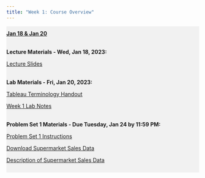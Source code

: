 ```yaml
---
title: "Week 1: Course Overview"
---
```


<div style="background-color:rgba(0, 0, 0, 0.0470588); text-align:left; vertical-align: middle; padding:10px 0;">
<b><u>Jan 18 & Jan 20</u></b> <br> <br>

<b>Lecture Materials - Wed, Jan 18, 2023:</b> <br>

<a  href="/materials/unit_00/week_01/lecture_00_week_01.html" target="_blank">Lecture Slides</a> <br> <br>

<b>Lab Materials - Fri, Jan 20, 2023:</b> <br>

<a  href="/materials/unit_00/week_01/handout_00_week_01.html" target="_blank">Tableau Terminology Handout</a> <br>

<a  href="/materials/unit_00/week_01/lab_00_week_01.html" target="_blank">Week 1 Lab Notes</a> <br> <br>

<b>Problem Set 1 Materials - Due Tuesday, Jan 24 by 11:59 PM:</b> <br>

<a  href="/materials/unit_00/week_01/ps1.html" target="_blank">Problem Set 1 Instructions</a> <br>

<a  href="/materials/unit_00/inputs/supermarket_sales.csv" download>Download Supermarket Sales Data</a> <br>

<a  href="/materials/unit_00/inputs/supermarketdata_describe.html" target="_blank">Description of Supermarket Sales Data</a>

</div>

<br> 